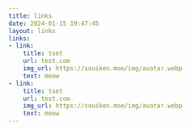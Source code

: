 ```yaml
---
title: links
date: 2024-01-15 19:47:45
layout: links
links:
- link:
    title: tset
    url: test.com
    img_url: https://souiken.moe/img/avatar.webp
    text: meow
- link:
    title: tset
    url: test.com
    img_url: https://souiken.moe/img/avatar.webp
    text: meow
---
```

